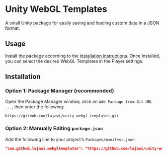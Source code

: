 # Unity WebGL Templates

A small Unity package for easily saving and loading custom data in a JSON format.

## Usage

Install the package according to the [installation instructions](#installation). Once installed, you can select the desired WebGL Templates in the Player settings.

## Installation

### Option 1: Package Manager (recommended)

Open the Package Manager window, click on `Add Package from Git URL ...`, then enter the following:

```
https://github.com/lajawi/unity-webgl-templates.git
```

### Option 2: Manually Editing `package.json`

Add the following line to your project's `Packages/manifest.json`:

```json
"com.github.lajawi.webgltemplates": "https://github.com/lajawi/unity-webgl-templates.git"
```
